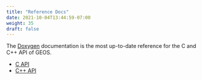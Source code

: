 ```yaml
---
title: "Reference Docs"
date: 2021-10-04T13:44:59-07:00
weight: 35
draft: false
---
```


The [Doxygen](../../doxygen/) documentation is the most up-to-date reference for the C and C++ API of GEOS.

* [C API](../../doxygen/geos__c_8h.html)
* [C++ API](../../doxygen/cpp_iface.html)

